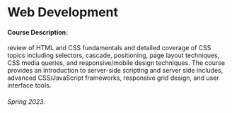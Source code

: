 # Web Development

#### Course Description: 
review of HTML and CSS fundamentals and detailed coverage of CSS topics including selectors, cascade, positioning, page layout techniques, CSS media queries, and responsive/mobile design techniques. The course provides an introduction to server-side scripting and server side includes, advanced CSS/JavaScript frameworks, responsive grid design, and user interface tools.

#### 

###### Spring 2023. 
